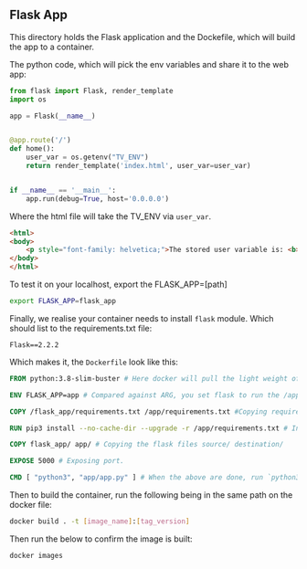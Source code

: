 ## Flask App
This directory holds the Flask application and the Dockefile, which will build the app to a container. 

The python code, which will pick the env variables and share it to the web app: 
```python
from flask import Flask, render_template
import os

app = Flask(__name__)


@app.route('/')
def home():
    user_var = os.getenv("TV_ENV")
    return render_template('index.html', user_var=user_var)


if __name__ == '__main__':
    app.run(debug=True, host='0.0.0.0')
```
Where the html file will take the TV_ENV via `user_var`.
```html
<html>
<body>
    <p style="font-family: helvetica;">The stored user variable is: <b>{{ user_var }}</b></p>
</body>
</html>
```
To test it on your localhost, export the FLASK_APP=[path]
```bash
export FLASK_APP=flask_app
```
Finally, we realise your container needs to install `flask` module. Which should list to the requirements.txt file:
```text
Flask==2.2.2
```
Which makes it, the `Dockerfile` look like this:
```Dockerfile
FROM python:3.8-slim-buster # Here docker will pull the light weight of python.

ENV FLASK_APP=app # Compared against ARG, you set flask to run the /app directory inside the container.

COPY /flask_app/requirements.txt /app/requirements.txt #Copying requirements.txt source >> destination

RUN pip3 install --no-cache-dir --upgrade -r /app/requirements.txt # Installing modules listed in requirements.txt using pip. 

COPY flask_app/ app/ # Copying the flask files source/ destination/

EXPOSE 5000 # Exposing port.

CMD [ "python3", "app/app.py" ] # When the above are done, run `python3 app/app.py` to operate app.
```
Then to build the container, run the following being in the same path on the docker file: 
```bash
docker build . -t [image_name]:[tag_version]
```

Then run the below to confirm the image is built: 
```bash
docker images
```